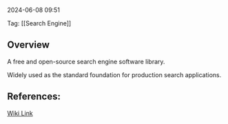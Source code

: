 
2024-06-08 09:51

Tag: [[Search Engine]]

## Overview

A free and open-source search engine software library.

Widely used as the standard foundation for production search applications.

## References:

[Wiki Link](https://en.wikipedia.org/wiki/Apache_Lucene)

